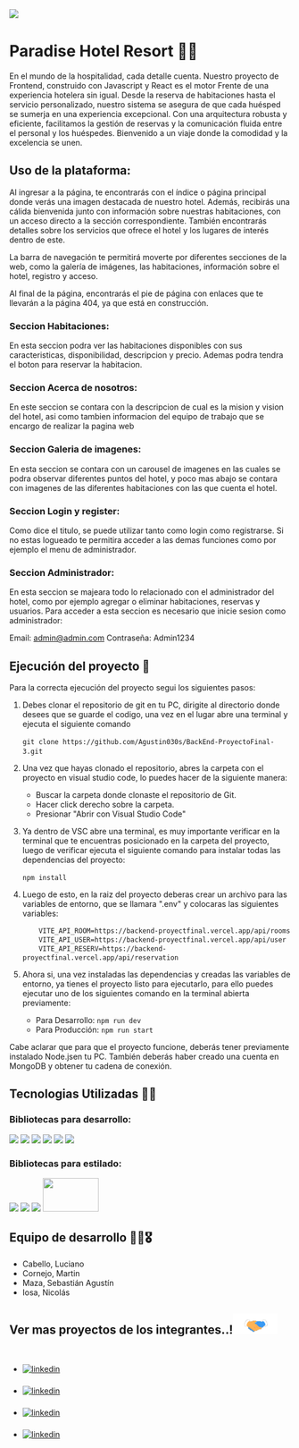 <img src="https://cf.bstatic.com/xdata/images/hotel/max1024x768/461230123.jpg?k=885f38266c4bee9a1cbe2adb7164e5c752411a154fd1b085a9165155017cf50b&o=&hp=1">

# Paradise Hotel Resort 🏨🌴

En el mundo de la hospitalidad, cada detalle cuenta. Nuestro proyecto de Frontend, construido con Javascript y React es el motor Frente de una experiencia hotelera sin igual. Desde la reserva de habitaciones hasta el servicio personalizado, nuestro sistema se asegura de que cada huésped se sumerja en una experiencia excepcional. Con una arquitectura robusta y eficiente, facilitamos la gestión de reservas y la comunicación fluida entre el personal y los huéspedes. Bienvenido a un viaje donde la comodidad y la excelencia se unen.

## Uso de la plataforma:

Al ingresar a la página, te encontrarás con el índice o página principal donde verás una imagen destacada de nuestro hotel. Además, recibirás una cálida bienvenida junto con información sobre nuestras habitaciones, con un acceso directo a la sección correspondiente. También encontrarás detalles sobre los servicios que ofrece el hotel y los lugares de interés dentro de este.

La barra de navegación te permitirá moverte por diferentes secciones de la web, como la galería de imágenes, las habitaciones, información sobre el hotel, registro y acceso.

Al final de la página, encontrarás el pie de página con enlaces que te llevarán a la página 404, ya que está en construcción.
### Seccion Habitaciones:
En esta seccion podra ver las habitaciones disponibles con sus caracteristicas, disponibilidad, descripcion y precio.
Ademas podra tendra el boton para reservar la habitacion.

### Seccion Acerca de nosotros:
En este seccion se contara con la descripcion de cual es la mision  y vision del hotel, asi como tambien informacion del equipo de trabajo que se encargo de realizar la pagina web

### Seccion Galeria de imagenes:

En esta seccion se contara con un carousel de imagenes en las cuales se podra observar diferentes puntos del hotel, y poco mas abajo se contara con imagenes de las diferentes habitaciones con las que cuenta el hotel.

### Seccion Login y register:
Como dice  el titulo, se puede utilizar tanto como login como registrarse. Si no estas logueado te permitira acceder a las demas funciones como por ejemplo el menu de administrador.

### Seccion Administrador:
En esta seccion se majeara  todo lo relacionado con el administrador del hotel, como por ejemplo agregar o eliminar habitaciones, reservas y usuarios.
Para acceder a esta seccion  es necesario que inicie sesion como administrador:

Email: admin@admin.com
Contraseña: Admin1234

## Ejecución del proyecto 🚀
Para la correcta ejecución del proyecto segui los siguientes pasos:

1. Debes clonar el repositorio de git en tu PC, dirigite al directorio donde desees que se guarde el codigo, una vez en el lugar abre una terminal y ejecuta el siguiente comando 

    ```git clone https://github.com/Agustin030s/BackEnd-ProyectoFinal-3.git```

2. Una vez que hayas clonado el repositorio, abres la carpeta con el proyecto en visual studio code, lo puedes hacer de la siguiente manera:

    - Buscar la carpeta donde clonaste el repositorio de Git.
    - Hacer click derecho sobre la carpeta.
    - Presionar "Abrir con Visual Studio Code" 

3. Ya dentro de VSC abre una terminal, es muy importante verificar en la terminal que te encuentras posicionado en la carpeta del proyecto, luego de verificar ejecuta el siguiente comando para instalar todas las dependencias del proyecto:

    ```npm install```

4. Luego de esto, en la raiz del proyecto deberas crear un archivo para las variables de entorno, que se llamara ".env" y colocaras las siguientes variables: 

    ```
        VITE_API_ROOM=https://backend-proyectfinal.vercel.app/api/rooms
        VITE_API_USER=https://backend-proyectfinal.vercel.app/api/user
        VITE_API_RESERV=https://backend-proyectfinal.vercel.app/api/reservation
    ```

5. Ahora si, una vez instaladas las dependencias y creadas las variables de entorno, ya tienes el proyecto listo para ejecutarlo, para ello puedes ejecutar uno de los siguientes comando en la terminal abierta previamente:

    - Para Desarrollo: ```npm run dev```
    - Para Producción: ```npm run start```   

Cabe aclarar que para que el proyecto funcione, deberás tener previamente instalado Node.jsen tu PC. También deberás haber creado una cuenta en MongoDB y obtener tu cadena de conexión.

## Tecnologias Utilizadas 🧑‍💻

### Bibliotecas para desarrollo:
<img src="https://img.shields.io/badge/React-20232A?style=for-the-badge&logo=react&logoColor=61DAFB"></img>
<img src="https://img.shields.io/badge/Node.js-43853D?style=for-the-badge&logo=node.js&logoColor=white"></img>
<img src="https://img.shields.io/badge/JavaScript-323330?style=for-the-badge&logo=javascript&logoColor=F7DF1E"></img>
<img src="https://img.shields.io/badge/HTML5-E34F26?style=for-the-badge&logo=html5&logoColor=white"></img>
<img src="https://img.shields.io/badge/GitHub-100000?style=for-the-badge&logo=github&logoColor=white"></img>
<img src="https://img.shields.io/badge/GIT-E44C30?style=for-the-badge&logo=git&logoColor=white"></img>

### Bibliotecas para estilado:
<img src="https://img.shields.io/badge/Bootstrap-563D7C?style=for-the-badge&logo=bootstrap&logoColor=white"/>
<img src="https://img.shields.io/badge/CSS3-1572B6?style=for-the-badge&logo=css3&logoColor=white"/>
<img src="https://img.shields.io/badge/Material--UI-0081CB?style=for-the-badge&logo=material-ui&logoColor=white"/>
<img src="https://sweetalert2.github.io/images/SweetAlert2.png" width=100 height=60/>


## Equipo de desarrollo 🧑‍💻🎖️
- Cabello, Luciano
- Cornejo, Martin
- Maza, Sebastián Agustín
- Iosa, Nicolás

## <b> Ver mas proyectos de los integrantes..!</b><img src="https://github.com/0xAbdulKhalid/0xAbdulKhalid/raw/main/assets/mdImages/handshake.gif" width ="80">
<br>
<div align='left'>

<ul>

<li>
<a href="https://github.com/Lucianocabelloo" target="_blank">
<img src="https://img.shields.io/badge/GitHub: Lucianocabelloo-100000?style=for-the-badge&logo=github&logoColor=white" alt=linkedin style="margin-bottom: 5px;"/>
</a>
</li>

<br>

<li>
<a href="https://github.com/nicoiosa" target="_blank">
<img src="https://img.shields.io/badge/GitHub: nicoiosa-100000?style=for-the-badge&logo=github&logoColor=white" alt=linkedin style="margin-bottom: 5px;"/>
</a>
</li>

<br>

<li>
<a href="https://github.com/MartinCCornejo" target="_blank">
<img src="https://img.shields.io/badge/GitHub: MartinCCornejo-100000?style=for-the-badge&logo=github&logoColor=white" alt=linkedin style="margin-bottom: 5px;"/>
</a>
</li>
<br>

<li>
<a href="https://github.com/Agustin030s" target="_blank">
<img src="https://img.shields.io/badge/GitHub: Agustin030s-100000?style=for-the-badge&logo=github&logoColor=white" alt=linkedin style="margin-bottom: 5px;"/>
</a>
</li>
	
</ul>
</div>